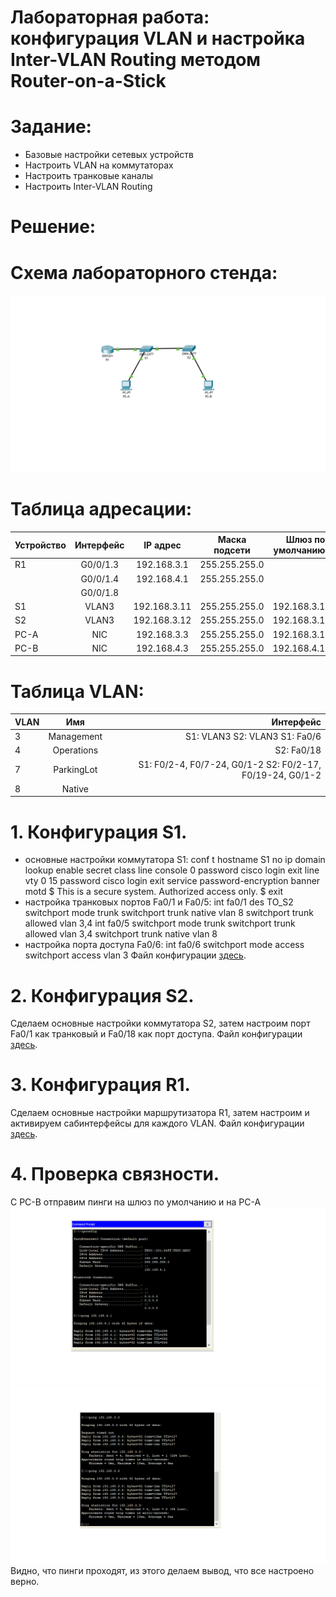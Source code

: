 # Лабораторная работа: конфигурация VLAN и настройка Inter-VLAN Routing методом Router-on-a-Stick
# Задание:
- Базовые настройки сетевых устройств
- Настроить VLAN на коммутаторах
- Настроить транковые каналы
- Настроить Inter-VLAN Routing

 # Решение:
 
 # Схема лабораторного стенда:
![](https://github.com/dmitriyklimenkov/LAB1-VLAN/blob/main/%D0%A1%D1%85%D0%B5%D0%BC%D0%B0%20%D0%BB%D0%B0%D0%B1%D0%BE%D1%80%D0%B0%D1%82%D0%BE%D1%80%D0%BD%D0%BE%D0%B3%D0%BE%20%D1%81%D1%82%D0%B5%D0%BD%D0%B4%D0%B0%20VLAN.png)
 
# Таблица адресации:
| Устройство | Интерфейс  |   IP адрес   | Маска подсети | Шлюз по умолчанию |
| :----------|:----------:| :-----------:|:-------------:| -----------------:|
| R1         | G0/0/1.3   | 192.168.3.1  | 255.255.255.0 |                   |
|            | G0/0/1.4   | 192.168.4.1  | 255.255.255.0 |                   | 
|            | G0/0/1.8   |              |               |                   | 
| S1         | VLAN3      | 192.168.3.11 | 255.255.255.0 | 192.168.3.1       |
| S2         | VLAN3      | 192.168.3.12 | 255.255.255.0 | 192.168.3.1       |
| PC-A       | NIC        | 192.168.3.3  | 255.255.255.0 | 192.168.3.1       |
| PC-B       | NIC        | 192.168.4.3  | 255.255.255.0 | 192.168.4.1       |

# Таблица VLAN:
|     VLAN      | Имя | Интерфейс |
| :------------ |:---------------:| -----:|
| 3      | Management        | S1: VLAN3 S2: VLAN3 S1: Fa0/6 |
| 4      | Operations        | S2: Fa0/18 |
| 7      | ParkingLot        | S1: F0/2-4, F0/7-24, G0/1-2 S2: F0/2-17, F0/19-24, G0/1-2 |
| 8      | Native            |               |


# 1. Конфигурация S1.
- основные настройки коммутатора S1:
conf t
 hostname S1
 no ip domain lookup
 enable secret class
 line console 0
 password cisco
 login
 exit
 line vty 0 15
 password cisco
 login
 exit
 service password-encryption 
 banner motd $ This is a secure system. Authorized access only. $
 exit
- настройка транковых портов Fa0/1 и Fa0/5:
int fa0/1
 des TO_S2
 switchport mode trunk
 switchport trunk native vlan 8
 switchport trunk allowed vlan 3,4
 int fa0/5
 switchport mode trunk
 switchport trunk allowed vlan 3,4
 switchport trunk native vlan 8
- настройка порта доступа Fa0/6:
int fa0/6
 switchport mode access
 switchport access vlan 3
Файл конфигурации [здесь](https://github.com/dmitriyklimenkov/LAB1-VLAN/blob/main/S1).
 
# 2. Конфигурация S2.
Сделаем основные настройки коммутатора S2, затем настроим порт Fa0/1 как транковый и Fa0/18 как порт доступа. Файл конфигурации [здесь](https://github.com/dmitriyklimenkov/LAB1-VLAN/blob/main/S2).

# 3. Конфигурация R1.
Сделаем основные настройки маршрутизатора R1, затем настроим и активируем сабинтерфейсы для каждого VLAN. Файл конфигурации [здесь](https://github.com/dmitriyklimenkov/LAB1-VLAN/blob/main/R1).

# 4. Проверка связности.
С PC-B отправим пинги на шлюз по умолчанию и на PC-A
![](https://github.com/dmitriyklimenkov/LAB1-VLAN/blob/main/%D0%A1%D0%B2%D1%8F%D0%B7%D0%BD%D0%BE%D1%81%D1%82%D1%8C1.png)
![](https://github.com/dmitriyklimenkov/LAB1-VLAN/blob/main/%D0%A1%D0%B2%D1%8F%D0%B7%D0%BD%D0%BE%D1%81%D1%82%D1%8C2.png)
Видно, что пинги проходят, из этого делаем вывод, что все настроено верно.
